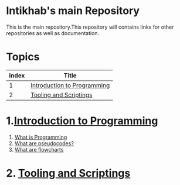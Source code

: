 # Intikhab's main Repository

This is the main repository.This repository will contains links for other repositories as well as documentation.

# Topics

| index | Title |
| -------|-------|
| 1 | [Introduction to Programming](#Introduction-to-Programming) |
| 2 | [Tooling and Scriptings]() |

# 1.[Introduction to Programming](knowledgebase/intro-to-programming/1-introduction-to-programming.md)

1. [What is Programming](knowledgebase/intro-to-programming/1.1-what-is-programming.md)
2. [What are pseudocodes?]()
3. [What are flowcharts]()

# 2. [Tooling and Scriptings](#)
